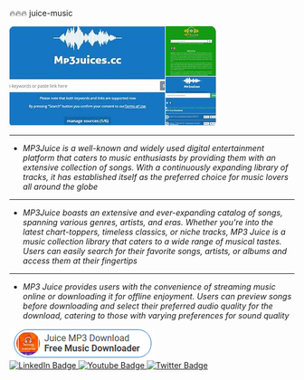 🔥🔥🔥 juice-music

<img src="https://github.com/AllisonStewart18/juice-music/blob/main/jm.png"/>

___

+ *MP3Juice is a well-known and widely used digital entertainment platform that caters to music enthusiasts by providing them with an extensive collection of songs. With a continuously expanding library of tracks, it has established itself as the preferred choice for music lovers all around the globe*

___

+  *MP3Juice boasts an extensive and ever-expanding catalog of songs, spanning various genres, artists, and eras. Whether you're into the latest chart-toppers, timeless classics, or niche tracks, MP3 Juice is a music collection library that caters to a wide range of musical tastes. Users can easily search for their favorite songs, artists, or albums and access them at their fingertips*

___

+  *MP3 Juice provides users with the convenience of streaming music online or downloading it for offline enjoyment. Users can preview songs before downloading and select their preferred audio quality for the download, catering to those with varying preferences for sound quality*

<img src="https://github.com/AllisonStewart18/juice-music/blob/main/dl.png"/>

<div id="badges">
  <a href="your-linkedin-URL">
    <img src="https://img.shields.io/badge/LinkedIn-blue?style=for-the-badge&logo=linkedin&logoColor=white" alt="LinkedIn Badge"/>
  </a>
  <a href="your-youtube-URL">
    <img src="https://img.shields.io/badge/YouTube-red?style=for-the-badge&logo=youtube&logoColor=white" alt="Youtube Badge"/>
  </a>
  <a href="your-twitter-URL">
    <img src="https://img.shields.io/badge/Twitter-blue?style=for-the-badge&logo=twitter&logoColor=white" alt="Twitter Badge"/>
  </a>
</div>
<img src="https://komarev.com/ghpvc/?username=your-github-username&style=flat-square&color=blue" alt=""/>
